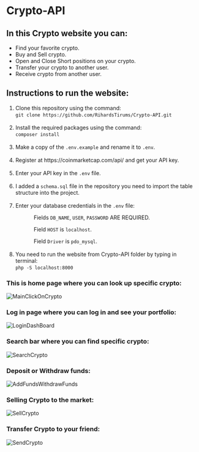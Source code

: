 # Crypto-API

## In this Crypto website you can:

* Find your favorite crypto.
* Buy and Sell crypto.
* Open and Close Short positions on your crypto.
* Transfer your crypto to another user.
* Receive crypto from another user.
## Instructions to run the website:
<ol>
<li>Clone this repository using the command:<br><code>git clone https://github.com/RihardsTirums/Crypto-API.git</code></li><br>
<li>Install the required packages using the command:<br><code>composer install</code></li><br>
<li>Make a copy of the <code>.env.example</code> and rename it to <code>.env</code>.</li><br>
<li>Register at https://coinmarketcap.com/api/ and get your API key. </li><br>
<li>Enter your API key in the <code>.env</code> file.</li><br>
<li>I added a <code>schema.sql</code> file in the repository you need to import the table structure into the project.</li><br>
<li>Enter your database credentials in the <code>.env</code> file: </li>
    <ol>
        <ul>Fields <code>DB_NAME</code>, <code>USER</code>, <code>PASSWORD</code> ARE REQUIRED.</ul>
        <ul>Field <code>HOST</code> is <code>localhost</code>.</ul>
        <ul>Field <code>Driver</code> is <code>pdo_mysql</code>.</ul><br>
    </ol>
<li>You need to run the website from Crypto-API folder by typing in terminal:<br><code>php -S localhost:8000</code></li>
</ol>

### This is home page where you can look up specific crypto:
![MainClickOnCrypto](https://user-images.githubusercontent.com/38011256/209435892-2d726f9c-59bb-4266-947b-e642761864fb.gif)


### Log in page where you can log in and see your portfolio:
![LoginDashBoard](https://user-images.githubusercontent.com/38011256/209435910-bf61ff74-fc57-4d62-94ec-c22323fe60ce.gif)


### Search bar where you can find specific crypto:
![SearchCrypto](https://user-images.githubusercontent.com/38011256/209435926-f8f23cfb-82b2-4e61-8472-6ff3221e0859.gif)


### Deposit or Withdraw funds:
![AddFundsWithdrawFunds](https://user-images.githubusercontent.com/38011256/209435947-7fe5e4bd-9660-4b3b-947a-9a8879b2fc46.gif)


### Selling Crypto to the market:
![SellCrypto](https://user-images.githubusercontent.com/38011256/209435954-e7bc6048-0cfd-4a7d-b97e-f99acc87f370.gif)


### Transfer Crypto to your friend:
![SendCrypto](https://user-images.githubusercontent.com/38011256/209435964-ce5a2426-0f59-4e6e-a931-3eb7de52115e.gif)
